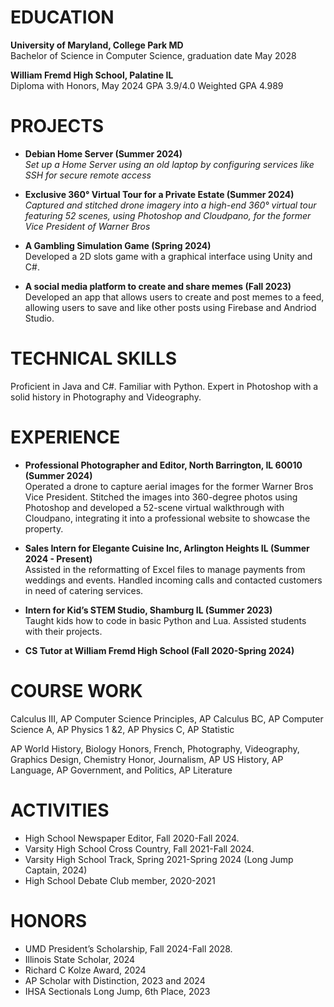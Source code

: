 
# EDUCATION
**University of Maryland, College Park MD**\
Bachelor of Science in Computer Science, graduation date May 2028

**William Fremd High School, Palatine IL**\
Diploma with Honors, May 2024            GPA 3.9/4.0          Weighted GPA 4.989

# PROJECTS
- **Debian Home Server (Summer 2024)**\
*Set up a Home Server using an old laptop by configuring services like SSH for secure remote access*

- **Exclusive 360° Virtual Tour for a Private Estate (Summer 2024)**\
*Captured and stitched drone imagery into a high-end 360° virtual tour featuring 52 scenes, using Photoshop and Cloudpano, for the former Vice President of Warner Bros*

- **A Gambling Simulation Game (Spring 2024)**\
Developed a 2D slots game with a graphical interface using Unity and C#.

- **A social media platform to create and share memes (Fall 2023)**\
Developed an app that allows users to create and post memes to a feed, allowing users to save and like other posts using Firebase and Andriod Studio.

# TECHNICAL SKILLS
Proficient in Java and C#. Familiar with Python. Expert in Photoshop with a solid history in Photography and Videography.

# EXPERIENCE
- **Professional Photographer and Editor, North Barrington, IL 60010 (Summer 2024)**\
Operated a drone to capture aerial images for the former Warner Bros Vice President. Stitched the images into 360-degree photos using Photoshop and developed a 52-scene virtual walkthrough with Cloudpano, integrating it into a professional website to showcase the property.

<div style="text-align:center" id="nrUoBcJQb"><script type="text/javascript" async data-short="nrUoBcJQb" data-path="tours" data-is-self-hosted="false" width="100%" height="300px" src="https://app.cloudpano.com/public/shareScript.js"></script></div>

- **Sales Intern for Elegante Cuisine Inc, Arlington Heights IL (Summer 2024 - Present)**\
Assisted in the reformatting of Excel files to manage payments from weddings and events. Handled incoming calls and contacted customers in need of catering services.  

- **Intern for Kid’s STEM Studio, Shamburg IL (Summer 2023)**\
Taught kids how to code in basic Python and Lua. Assisted students with their projects.  

- **CS Tutor at William Fremd High School (Fall 2020-Spring 2024)**

# COURSE WORK
Calculus III, AP Computer Science Principles, AP Calculus BC, AP Computer Science A, AP Physics 1 &2, AP Physics C, AP Statistic

AP World History, Biology Honors, French, Photography, Videography, Graphics Design, Chemistry Honor, Journalism, AP US History, AP Language, AP Government, and Politics, AP Literature

# ACTIVITIES
- High School Newspaper Editor, Fall 2020-Fall 2024.
- Varsity High School Cross Country, Fall 2021-Fall 2024. 
- Varsity High School Track, Spring 2021-Spring 2024 (Long Jump Captain, 2024)
- High School Debate Club member, 2020-2021

# HONORS
- UMD President’s Scholarship, Fall 2024-Fall 2028.
- Illinois State Scholar, 2024
- Richard C Kolze Award, 2024
- AP Scholar with Distinction, 2023 and 2024
- IHSA Sectionals Long Jump, 6th Place, 2023
